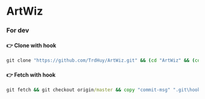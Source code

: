 # ArtWiz

### For dev

#### 👉 Clone with hook
``` bat
git clone "https://github.com/TrdHuy/ArtWiz.git" && (cd "ArtWiz" && (copy "commit-msg" ".git\hooks\commit-msg"))
```

#### 👉 Fetch with hook
``` bat
git fetch && git checkout origin/master && copy "commit-msg" ".git\hooks\commit-msg" -y
```
